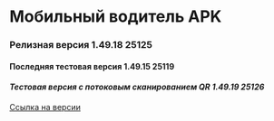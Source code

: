 # Мобильный водитель APK

### Релизная версия 1.49.18 25125

#### Последняя тестовая версия 1.49.15 25119

#### _Тестовая версия с потоковым сканированием QR 1.49.19 25126_

[Ссылка на версии](https://github.com/PanteoPro/driver_protek/releases)
